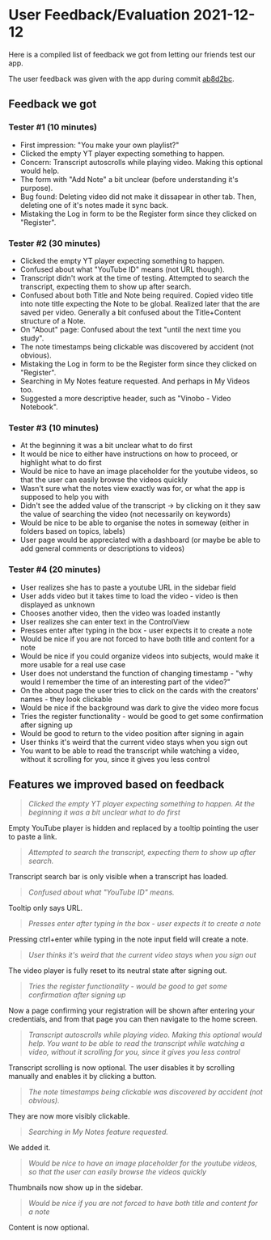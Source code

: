 # User Feedback/Evaluation 2021-12-12

Here is a compiled list of feedback we got from letting our friends test our app.

The user feedback was given with the app during commit [ab8d2bc](https://gits-15.sys.kth.se/jberg8/DH2642-Vinobo/commit/ab8d2bcdf65d6da9cded4a6fd5480c1f0728aae1).

## Feedback we got

### Tester #1 (10 minutes)

- First impression: "You make your own playlist?"
- Clicked the empty YT player expecting something to happen.
- Concern: Transcript autoscrolls while playing video. Making this optional would help.
- The form with "Add Note" a bit unclear (before understanding it's purpose).
- Bug found: Deleting video did not make it dissapear in other tab. Then, deleting one of it's notes made it sync back.
- Mistaking the Log in form to be the Register form since they clicked on "Register".

### Tester #2 (30 minutes)

- Clicked the empty YT player expecting something to happen.
- Confused about what "YouTube ID" means (not URL though).
- Transcript didn't work at the time of testing. Attempted to search the transcript, expecting them to show up after search.
- Confused about both Title and Note being required. Copied video title into note title expecting the Note to be global. Realized later that the are saved per video. Generally a bit confused about the Title+Content structure of a Note.
- On "About" page: Confused about the text "until the next time you study".
- The note timestamps being clickable was discovered by accident (not obvious).
- Mistaking the Log in form to be the Register form since they clicked on "Register".
- Searching in My Notes feature requested. And perhaps in My Videos too.
- Suggested a more descriptive header, such as "Vinobo - Video Notebook".

### Tester #3 (10 minutes)

- At the beginning it was a bit unclear what to do first
- It would be nice to either have instructions on how to proceed, or highlight what to do first
- Would be nice to have an image placeholder for the youtube videos, so that the user can easily browse the videos quickly
- Wasn't sure what the notes view exactly was for, or what the app is supposed to help you with
- Didn't see the added value of the transcript -> by clicking on it they saw the value of searching the video (not necessarily on keywords)
- Would be nice to be able to organise the notes in someway (either in folders based on topics, labels)
- User page would be appreciated with a dashboard (or maybe be able to add general comments or descriptions to videos)

### Tester #4 (20 minutes)

- User realizes she has to paste a youtube URL in the sidebar field
- User adds video but it takes time to load the video - video is then displayed as unknown
- Chooses another video, then the video was loaded instantly
- User realizes she can enter text in the ControlView
- Presses enter after typing in the box - user expects it to create a note
- Would be nice if you are not forced to have both title and content for a note
- Would be nice if you could organize videos into subjects, would make it more usable for a real use case
- User does not understand the function of changing timestamp - "why would I remember the time of an interesting part of the video?"
- On the about page the user tries to click on the cards with the creators' names - they look clickable
- Would be nice if the background was dark to give the video more focus
- Tries the register functionality - would be good to get some confirmation after signing up
- Would be good to return to the video position after signing in again
- User thinks it's weird that the current video stays when you sign out
- You want to be able to read the transcript while watching a video, without it scrolling for you, since it gives you less control

## Features we improved based on feedback

> _Clicked the empty YT player expecting something to happen._ _At the beginning it was a bit unclear what to do first_

Empty YouTube player is hidden and replaced by a tooltip pointing the user to paste a link.

> _Attempted to search the transcript, expecting them to show up after search._

Transcript search bar is only visible when a transcript has loaded.

> _Confused about what "YouTube ID" means._

Tooltip only says URL.

> _Presses enter after typing in the box - user expects it to create a note_

Pressing ctrl+enter while typing in the note input field will create a note.

> _User thinks it's weird that the current video stays when you sign out_

The video player is fully reset to its neutral state after signing out.

> _Tries the register functionality - would be good to get some confirmation after signing up_

Now a page confirming your registration will be shown after entering your credentials, and from that page you can then navigate to the home screen.

> _Transcript autoscrolls while playing video. Making this optional would help._ _You want to be able to read the transcript while watching a video, without it scrolling for you, since it gives you less control_

Transcript scrolling is now optional. The user disables it by scrolling manually and enables it by clicking a button.

> _The note timestamps being clickable was discovered by accident (not obvious)._

They are now more visibly clickable.

> _Searching in My Notes feature requested._

We added it.

> _Would be nice to have an image placeholder for the youtube videos, so that the user can easily browse the videos quickly_

Thumbnails now show up in the sidebar.

> _Would be nice if you are not forced to have both title and content for a note_

Content is now optional.
